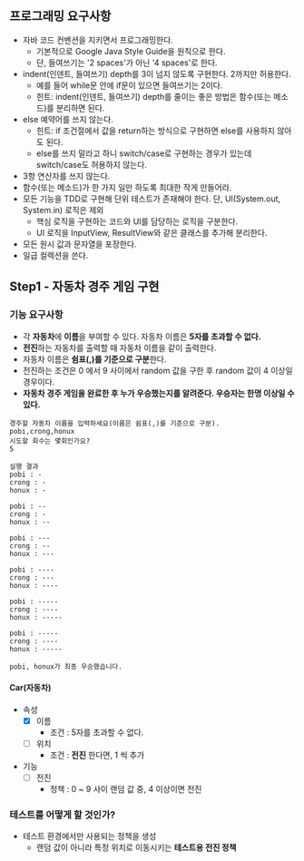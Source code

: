 ## 프로그래밍 요구사항
- 자바 코드 컨벤션을 지키면서 프로그래밍한다.
    - 기본적으로 Google Java Style Guide을 원칙으로 한다.
    - 단, 들여쓰기는 '2 spaces'가 아닌 '4 spaces'로 한다.
- indent(인덴트, 들여쓰기) depth를 3이 넘지 않도록 구현한다. 2까지만 허용한다.
    - 예를 들어 while문 안에 if문이 있으면 들여쓰기는 2이다.
    - 힌트: indent(인덴트, 들여쓰기) depth를 줄이는 좋은 방법은 함수(또는 메소드)를 분리하면 된다.
- else 예약어를 쓰지 않는다.
    - 힌트: if 조건절에서 값을 return하는 방식으로 구현하면 else를 사용하지 않아도 된다.
    - else를 쓰지 말라고 하니 switch/case로 구현하는 경우가 있는데 switch/case도 허용하지 않는다.
- 3항 연산자를 쓰지 않는다.
- 함수(또는 메소드)가 한 가지 일만 하도록 최대한 작게 만들어라.
- 모든 기능을 TDD로 구현해 단위 테스트가 존재해야 한다. 단, UI(System.out, System.in) 로직은 제외
    - 핵심 로직을 구현하는 코드와 UI를 담당하는 로직을 구분한다.
    - UI 로직을 InputView, ResultView와 같은 클래스를 추가해 분리한다.
- 모든 원시 값과 문자열을 포장한다.
- 일급 컬렉션을 쓴다.

## Step1 - 자동차 경주 게임 구현
### 기능 요구사항
- 각 **자동차**에 **이름**을 부여할 수 있다. 자동차 이름은 **5자를 초과할 수 없다.**
- **전진**하는 자동차를 출력할 때 자동차 이름을 같이 출력한다.
- 자동차 이름은 **쉼표(,)를 기준으로 구분**한다.
- 전진하는 조건은 0 에서 9 사이에서 random 값을 구한 후 random 값이 4 이상일 경우이다.
- **자동차 경주 게임을 완료한 후 누가 우승했는지를 알려준다. 우승자는 한명 이상일 수 있다.**

```shell
경주할 자동차 이름을 입력하세요(이름은 쉼표(,)를 기준으로 구분).
pobi,crong,honux
시도할 회수는 몇회인가요?
5

실행 결과
pobi : -
crong : -
honux : -

pobi : --
crong : -
honux : --

pobi : ---
crong : --
honux : ---

pobi : ----
crong : ---
honux : ----

pobi : -----
crong : ----
honux : -----

pobi : -----
crong : ----
honux : -----

pobi, honux가 최종 우승했습니다.
```

#### Car(자동차)
- 속성
    - [x] 이름
      - 조건 : 5자를 초과할 수 없다.
    - [ ] 위치
      - 조건 : **전진** 한다면, 1 씩 추가
- 기능
    - [ ] 전진
      - 정책 : 0 ~ 9 사이 랜덤 값 중, 4 이상이면 전진 

### 테스트를 어떻게 할 것인가?
- 테스트 환경에서만 사용되는 정책을 생성
    - 랜덤 값이 아니라 특정 위치로 이동시키는 **테스트용 전진 정책**


